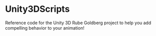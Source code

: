# Unity3DScripts
Reference code for the Unity 3D Rube Goldberg project to help you add compelling behavior to your animation!
